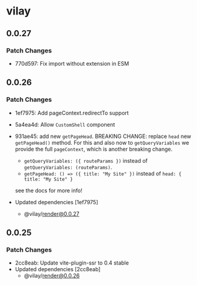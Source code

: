# vilay

## 0.0.27

### Patch Changes

- 770d597: Fix import without extension in ESM

## 0.0.26

### Patch Changes

- 1ef7975: Add pageContext.redirectTo support
- 5a4ea4d: Allow `CustomShell` component
- 931ae45: add new `getPageHead`. BREAKING CHANGE: replace `head` new `getPageHead()` method. For this and also now to `getQueryVariables` we provide the full `pageContext`, which is another breaking change.

  - `getQueryVariables: ({ routeParams })` instead of `getQueryVariables: (routeParams)`.
  - `getPageHead: () => ({ title: "My Site" })` instead of `head: { title: "My Site" }`

  see the docs for more info!

- Updated dependencies [1ef7975]
  - @vilay/render@0.0.27

## 0.0.25

### Patch Changes

- 2cc8eab: Update vite-plugin-ssr to 0.4 stable
- Updated dependencies [2cc8eab]
  - @vilay/render@0.0.26
